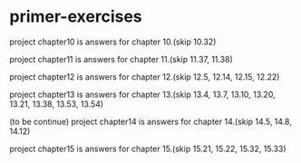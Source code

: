 # primer-exercises
project chapter10 is answers for chapter 10.(skip 10.32)

project chapter11 is answers for chapter 11.(skip 11.37, 11.38)

project chapter12 is answers for chapter 12.(skip 12.5, 12.14, 12.15, 12.22)

project chapter13 is answers for chapter 13.(skip 13.4, 13.7, 13.10, 13.20, 13.21, 13.38, 13.53, 13.54)

(to be continue) project chapter14 is answers for chapter 14.(skip 14.5, 14.8, 14.12)

project chapter15 is answers for chapter 15.(skip 15.21, 15.22, 15.32, 15.33)
